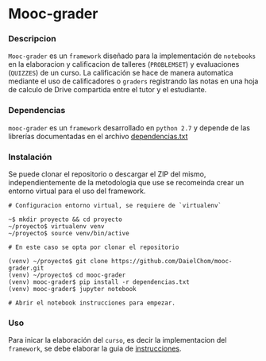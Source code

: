 # Mooc-grader

### Descripcion
`Mooc-grader` es un `framework` diseñado para la implementación de `notebooks` en la elaboracion y calificacion de talleres (`PROBLEMSET`) y evaluaciones (`QUIZZES`) de un curso. La calificación se hace de manera automatica mediante el uso de calificadores o `graders` registrando las notas en una hoja de calculo de Drive compartida entre el tutor y el estudiante.

### Dependencias
`mooc-grader` es un `framework` desarrollado en `python 2.7` y depende de las librerías documentadas en el archivo [dependencias.txt](./dependencias.txt)

### Instalación
Se puede clonar el repositorio o descargar el ZIP del mismo, independientemente de la metodologia que use se recomeinda crear un entorno virtual para el uso del framework.

	# Configuracion entorno virtual, se requiere de `virtualenv`

	~$ mkdir proyecto && cd proyecto
	~/proyecto$ virtualenv venv
	~/proyecto$ source venv/bin/active

	# En este caso se opta por clonar el repositorio

	(venv) ~/proyecto$ git clone https://github.com/DaielChom/mooc-grader.git  
	(venv) ~/proyecto$ cd mooc-grader
	(venv) mooc-grader$ pip install -r dependencias.txt
	(venv) mooc-grader$ jupyter notebook

	# Abrir el notebook instrucciones para empezar.

### Uso

Para inicar la elaboración del `curso`, es decir la implementacion del `framework`, se debe elaborar la guia de [instrucciones](./instrucciones.ipynb).
